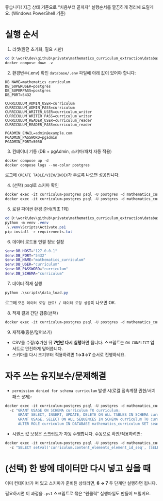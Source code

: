 좋습니다! 지금 상태 기준으로 “처음부터 끝까지” 실행순서를 깔끔하게 정리해 드릴게요. (Windows PowerShell 기준)

# 실행 순서

1. 리셋(완전 초기화, 필요 시만)

```powershell
cd D:\work\dev\github\private\mathematics_curriculum_extraction\database
docker compose down -v
```

2. 환경변수(.env) 확인
   `database/.env` 파일에 아래 값이 있어야 합니다:

```
DB_NAME=mathematics_curriculum
DB_SUPERUSER=postgres
DB_SUPERPASS=postgres
DB_PORT=5432

CURRICULUM_ADMIN_USER=curriculum
CURRICULUM_ADMIN_PASS=curriculum
CURRICULUM_WRITER_USER=curriculum_writer
CURRICULUM_WRITER_PASS=curriculum_writer
CURRICULUM_READER_USER=curriculum_reader
CURRICULUM_READER_PASS=curriculum_reader

PGADMIN_EMAIL=admin@example.com
PGADMIN_PASSWORD=pgadmin
PGADMIN_PORT=5050
```

3. 컨테이너 기동 (DB + pgAdmin, 스키마/패치 자동 적용)

```powershell
docker compose up -d
docker compose logs --no-color postgres
```

로그에 `CREATE TABLE/VIEW/INDEX`가 주르륵 나오면 성공입니다.

4. (선택) psql로 스키마 확인

```powershell
docker exec -it curriculum-postgres psql -U postgres -d mathematics_curriculum -c "\dn+"
docker exec -it curriculum-postgres psql -U postgres -d mathematics_curriculum -c "\dt curriculum.*"
```

5. 로컬 파이썬 환경 준비(최초 1회)

```powershell
cd D:\work\dev\github\private\mathematics_curriculum_extraction\database
python -m venv .venv
.\.venv\Scripts\Activate.ps1
pip install -r requirements.txt
```

6. 데이터 로드용 연결 정보 설정

```powershell
$env:DB_HOST="127.0.0.1"
$env:DB_PORT="5432"
$env:DB_NAME="mathematics_curriculum"
$env:DB_USER="curriculum"
$env:DB_PASSWORD="curriculum"
$env:DB_SCHEMA="curriculum"
```

7. 데이터 적재 실행

```powershell
python .\scripts\data_load.py
```

로그에 `모든 데이터 로딩 완료! / 데이터 로딩 성공`이 나오면 OK.

8. 적재 결과 간단 검증(선택)

```powershell
docker exec -it curriculum-postgres psql -U postgres -d mathematics_curriculum -c "SELECT * FROM curriculum.v_curriculum_statistics ORDER BY school_type, domain_name;"
```

9. 재적재(증분/덮어쓰기)

* CSV를 수정/추가한 뒤 **7번만 다시 실행**하면 됩니다. 스크립트는 `ON CONFLICT` 업서트로 안전하게 덮어씁니다.
* 스키마를 다시 초기부터 적용하려면 **1→3→7** 순서로 진행하세요.

# 자주 쓰는 유지보수/문제해결

* `permission denied for schema curriculum` 발생 시(로컬 접속계정 권한/서치패스 문제):

```powershell
docker exec -it curriculum-postgres psql -U postgres -d mathematics_curriculum `
  -c "GRANT USAGE ON SCHEMA curriculum TO curriculum;
      GRANT SELECT, INSERT, UPDATE, DELETE ON ALL TABLES IN SCHEMA curriculum TO curriculum;
      GRANT USAGE, SELECT ON ALL SEQUENCES IN SCHEMA curriculum TO curriculum;
      ALTER ROLE curriculum IN DATABASE mathematics_curriculum SET search_path = curriculum, public;"
```

* 시퀀스 값 보정은 스크립트가 자동 수행합니다. 수동으로 확인/적용하려면:

```powershell
docker exec -it curriculum-postgres psql -U postgres -d mathematics_curriculum `
  -c "SELECT setval('curriculum.content_elements_element_id_seq', (SELECT COALESCE(MAX(element_id),1) FROM curriculum.content_elements));"
```

# (선택) 한 방에 데이터만 다시 넣고 싶을 때

이미 컨테이너가 떠 있고 스키마가 준비된 상태라면, **6 → 7** 두 단계만 실행하면 됩니다.

필요하시면 이 과정을 `.ps1` 스크립트로 묶은 “원클릭” 실행파일도 만들어 드릴게요.
